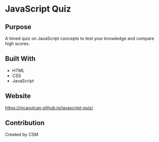 # JavaScript Quiz

## Purpose
A timed quiz on JavaScript concepts to test your knowledge and compare high scores.

## Built With
* HTML
* CSS
* JavaScript

## Website
https://nicavulcan.github.io/javascript-quiz/

## Contribution
Created by CSM